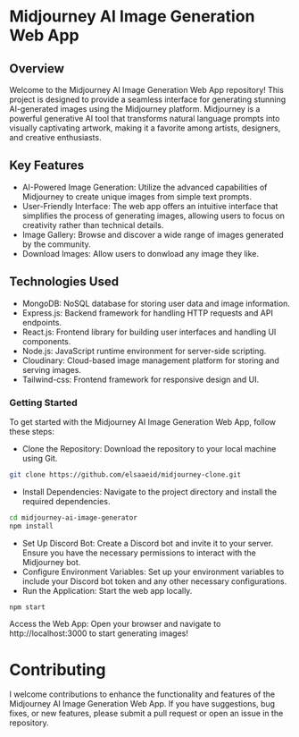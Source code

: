 # Midjourney AI Image Generation Web App

## Overview
Welcome to the Midjourney AI Image Generation Web App repository! This project is designed to provide a seamless interface for generating stunning AI-generated images using the Midjourney platform. Midjourney is a powerful generative AI tool that transforms natural language prompts into visually captivating artwork, making it a favorite among artists, designers, and creative enthusiasts.

## Key Features
- AI-Powered Image Generation: Utilize the advanced capabilities of Midjourney to create unique images from simple text prompts.
- User-Friendly Interface: The web app offers an intuitive interface that simplifies the process of generating images, allowing users to focus on creativity rather than technical details.
- Image Gallery: Browse and discover a wide range of images generated by the community.
- Download Images: Allow users to donwload any image they like.

## Technologies Used
- MongoDB: NoSQL database for storing user data and image information.
- Express.js: Backend framework for handling HTTP requests and API endpoints.
- React.js: Frontend library for building user interfaces and handling UI components.
- Node.js: JavaScript runtime environment for server-side scripting.
- Cloudinary: Cloud-based image management platform for storing and serving images.
- Tailwind-css: Frontend framework for responsive design and UI.


### Getting Started

To get started with the Midjourney AI Image Generation Web App, follow these steps:


- Clone the Repository: Download the repository to your local machine using Git.

```bash
git clone https://github.com/elsaaeid/midjourney-clone.git
```

- Install Dependencies: Navigate to the project directory and install the required dependencies.

```bash
cd midjourney-ai-image-generator
npm install
```


- Set Up Discord Bot: Create a Discord bot and invite it to your server. Ensure you have the necessary permissions to interact with the Midjourney bot.
- Configure Environment Variables: Set up your environment variables to include your Discord bot token and any other necessary configurations.
- Run the Application: Start the web app locally.


```bash
npm start
```

Access the Web App: Open your browser and navigate to http://localhost:3000 to start generating images!

# Contributing
I welcome contributions to enhance the functionality and features of the Midjourney AI Image Generation Web App. If you have suggestions, bug fixes, or new features, please submit a pull request or open an issue in the repository.